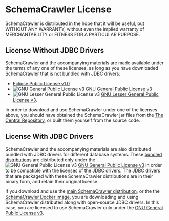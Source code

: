 # SchemaCrawler License

SchemaCrawler is distributed in the hope that it will be useful, but
WITHOUT ANY WARRANTY; without even the implied warranty of
MERCHANTABILITY or FITNESS FOR A PARTICULAR PURPOSE.

## License Without JDBC Drivers

SchemaCrawler and the accompanying materials are made available under the terms of any one
of these licenses, as long as you have downloaded SchemaCrawler that is not bundled with JDBC drivers:

- [Eclipse Public License v1.0](http://www.eclipse.org/legal/epl-v10.html)
- ![GNU General Public License v3](http://www.gnu.org/graphics/gplv3-88x31.png) 
 [GNU General Public License v3](http://www.gnu.org/licenses/gpl-3.0.en.html) 
- ![GNU Lesser General Public License v3](http://www.gnu.org/graphics/lgplv3-88x31.png) 
 [GNU Lesser General Public License v3](http://www.gnu.org/licenses/lgpl-3.0.en.html).

In order to download and use SchemaCrawler under one of the licenses above, you should
have obtained the SchemaCrawler jar files from the 
[The Central Repository](https://search.maven.org/search?q=g:us.fatehi%20a:schemacrawler*), 
or built them yourself from the source code.

## License With JDBC Drivers

SchemaCrawler and the accompanying materials are also distributed bundled with JDBC drivers for 
different database systems. These [bundled 
distributions](database-support.html) are distributed only under the 
![GNU General Public License  v3](http://www.gnu.org/graphics/gplv3-88x31.png) 
[GNU General Public License v3](http://www.gnu.org/licenses/gpl-3.0.en.html) 
in order to be compatible with the licenses of the JDBC drivers. The 
JDBC drivers that are packaged with these SchemaCrawler distributions 
are in their binary form, and retain their original license. 

If you download and use the [main SchemaCrawler distribution](http://github.com/schemacrawler/SchemaCrawler/releases/),
or the the [SchemaCrawler Docker image](https://hub.docker.com/r/schemacrawler/schemacrawler/),
you are downloading and using SchemaCrawler distributed along with open-source JDBC drivers.
In this case, you are licensed to use SchemaCrawler only under the 
[GNU General Public License v3](http://www.gnu.org/licenses/gpl-3.0.en.html).
